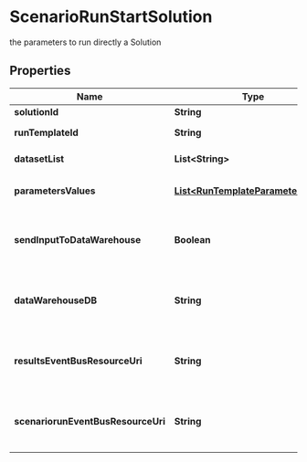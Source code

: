 

# ScenarioRunStartSolution

the parameters to run directly a Solution

## Properties

Name | Type | Description | Notes
------------ | ------------- | ------------- | -------------
**solutionId** | **String** | the Solution Id |  [optional]
**runTemplateId** | **String** | the Solution Run Template id |  [optional]
**datasetList** | **List&lt;String&gt;** | the list of Dataset Id associated to this Analysis |  [optional]
**parametersValues** | [**List&lt;RunTemplateParameterValue&gt;**](RunTemplateParameterValue.md) | the list of Solution Run Template parameters values |  [optional]
**sendInputToDataWarehouse** | **Boolean** | whether or not the Dataset values and the input parameters values are send to the DataWarehouse prior to ScenarioRun Run |  [optional]
**dataWarehouseDB** | **String** | the DataWarehouse database name to send data if sendInputToDataWarehouse is set |  [optional]
**resultsEventBusResourceUri** | **String** | the event bus which receive Workspace ScenarioRun results messages. Message won&#39;t be send if this is not set |  [optional]
**scenariorunEventBusResourceUri** | **String** | the event bus which receive Workspace ScenarioRun events messages. Message won&#39;t be send if this is not set |  [optional]



